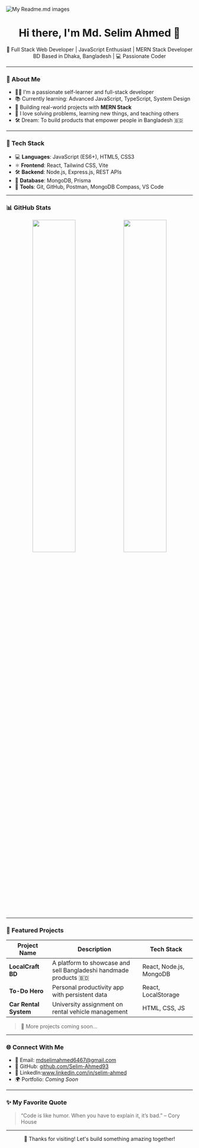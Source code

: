                                                                          
                                                                         
![My Readme.md images](https://camo.githubusercontent.com/85add4a9633786947f86fe4e86eb5aca6b190ff47345434755a0d98f488fefa7/68747470733a2f2f646576656c6f706572732e67697068792e636f6d2f6272616e63682f6d61737465722f7374617469632f6170692d35313264333663303936363236383237313731303861333862626235633537642e676966)


<h1 align="center">Hi there, I'm Md. Selim Ahmed 👋</h1>
<p align="center">
  🚀 Full Stack Web Developer | JavaScript Enthusiast | MERN Stack Developer <br />
 BD Based in Dhaka, Bangladesh | 💻 Passionate Coder
</p>

---

### 💫 About Me

- 👨‍💻 I’m a passionate self-learner and full-stack developer
- 📚 Currently learning: Advanced JavaScript, TypeScript, System Design
- 🔭 Building real-world projects with **MERN Stack**
- 🧠 I love solving problems, learning new things, and teaching others
- 🛠️ Dream: To build products that empower people in Bangladesh 🇧🇩

---

### 💼 Tech Stack

- 💻 **Languages**: JavaScript (ES6+), HTML5, CSS3
- ⚛️ **Frontend**: React, Tailwind CSS, Vite
- 🛠️ **Backend**: Node.js, Express.js, REST APIs
- 🧩 **Database**: MongoDB, Prisma
- 🧪 **Tools**: Git, GitHub, Postman, MongoDB Compass, VS Code

---

### 📊 GitHub Stats

<p align="center">
  <img src="https://github-readme-stats.vercel.app/api?username=Selim-Ahmed93&show_icons=true&theme=tokyonight" width="48%" />
  <img src="https://github-readme-streak-stats.herokuapp.com/?user=Selim-Ahmed93&theme=tokyonight" width="48%" />
</p>


---

### 📂 Featured Projects

| Project Name | Description | Tech Stack |
|--------------|-------------|------------|
| **LocalCraft BD** | A platform to showcase and sell Bangladeshi handmade products 🇧🇩 | React, Node.js, MongoDB |
| **To-Do Hero** | Personal productivity app with persistent data | React, LocalStorage |
| **Car Rental System** | University assignment on rental vehicle management | HTML, CSS, JS |

> 🔗 More projects coming soon…

---

### 🌐 Connect With Me

- 📧 Email: mdselimahmed6467@gmail.com
- 🔗 GitHub: [github.com/Selim-Ahmed93](https://github.com/Selim-Ahmed93)
- 💬 LinkedIn:www.linkedin.com/in/selim-ahmed
- 🌍 Portfolio: *Coming Soon*

---

### ✨ My Favorite Quote

> “Code is like humor. When you have to explain it, it’s bad.” – Cory House

---

<p align="center">💖 Thanks for visiting! Let's build something amazing together!</p>
